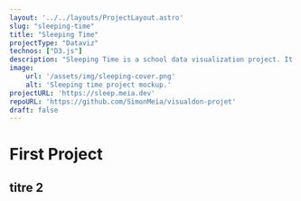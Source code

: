 ```yaml
---
layout: '../../layouts/ProjectLayout.astro'
slug: "sleeping-time"
title: "Sleeping Time"
projectType: "Dataviz"
technos: ["D3.js"]
description: "Sleeping Time is a school data visualization project. It aims to put in shape the different times I went to bed in the last years."
image:
    url: '/assets/img/sleeping-cover.png' 
    alt: 'Sleeping time project mockup.'
projectURL: 'https://sleep.meia.dev'
repoURL: 'https://github.com/SimonMeia/visualdon-projet'
draft: false
---
```


# First Project

## titre 2